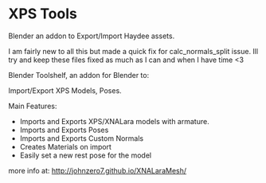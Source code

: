 XPS Tools 
=========
Blender an addon to Export/Import Haydee assets.

I am fairly new to all this but made a quick fix for calc_normals_split issue.
Ill try and keep these files fixed as much as I can and when I have time <3

Blender Toolshelf, an addon for Blender to:

Import/Export XPS Models, Poses.

Main Features:
- Imports and Exports XPS/XNALara models with armature.
- Imports and Exports Poses
- Imports and Exports Custom Normals
- Creates Materials on import
- Easily set a new rest pose for the model

more info at:
http://johnzero7.github.io/XNALaraMesh/

